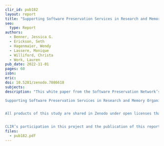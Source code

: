 ```yaml
---
clir_id: pub182
layout: report
title: "Supporting Software Preservation Services in Research and Memory Organizations"
seo:
  type: Report
authors: 
  - Benner, Jessica G.
  - Erickson, Seth
  - Hagenmaier, Wendy
  - Lassere, Monique
  - Williford, Christa
  - Work, Lauren
pub_date: 2022-11-01
pages: 60
isbn: 
eric: 
doi: 10.5281/zenodo.7086618
subjects: 
description: "This white paper from the Software Preservation Network’s Research-in-Practice Working Group presents findings from a survey- and interview-based study of software preservation service providers, including archivists, librarians, preservation specialists, technologists, and other information professionals.

Supporting Software Preservation Services in Research and Memory Organizations identifies concepts, skill sets, barriers, and future directions related to software preservation work. Although definitions of “software” can vary across preservation contexts, the study found that there appears to be wide support for inter-organizational collaboration in software preservation. The report includes 13 recommendations for broadening representation in the field, defining the field, networking and community building, informal and formal learning, and implementing shared infrastructures and model practices.


All products of this study are shared in Zenodo under open licenses that permit adaptation and reuse, at <https://doi.org/10.5281/zenodo.7086618>.


CLIR’s participation in this project and the publication of this report were made possible with support from the [Alfred P. Sloan Foundation](https://sloan.org/)'s [Digital Technology program](https://sloan.org/programs/digital-technology)."
files:
  - pub182.pdf
---
```

